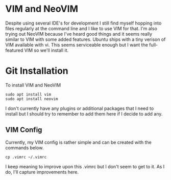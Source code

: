 # VIM and NeoVIM
Despite using several IDE's for development I still find myself hopping into files regularly at the command line and I like to use VIM for that. I'm also trying out NeoVIM because I've heard good things and it seems really similar to VIM with some added features.
Ubuntu ships with a tiny verison of VIM available with vi. This seems serviceable enough but I want the full-featured VIM so we'll install it.

# Git Installation
To install VIM and NeoVIM
```
sudo apt install vim
sudo apt install neovim
```
I don't currently have any plugins or additional packages that I need to install but I should try to remember to add them here if I decide to add any.

## VIM Config
Currently, my VIM config is rather simple and can be created with the commands below.
```
cp .vimrc ~/.vimrc
```
I keep meaning to improve upon this .vimrc but I don't seem to get to it. As I do, I'll capture improvements here.
